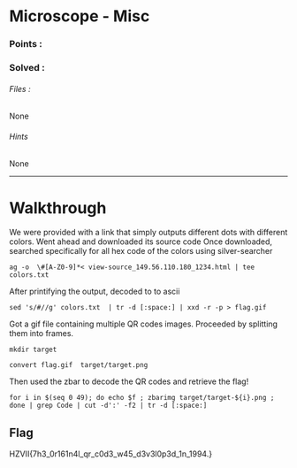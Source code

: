 # Microscope - Misc

### Points : #
### Solved : #

###### Files :
None

######  Hints
None

---


# Walkthrough

We were provided with a link that simply outputs different dots with different colors. Went ahead and downloaded its source code
Once downloaded, searched specifically for all hex code of the colors using silver-searcher


```
ag -o  \#[A-Z0-9]*< view-source_149.56.110.180_1234.html | tee colors.txt
```

After printifying the output, decoded to to ascii
```
sed 's/#//g' colors.txt  | tr -d [:space:] | xxd -r -p > flag.gif
```

Got a gif file containing multiple QR codes images. Proceeded by splitting them into frames.

```
mkdir target

convert flag.gif  target/target.png

```
Then used the zbar to decode the QR codes and retrieve the flag!

```
for i in $(seq 0 49); do echo $f ; zbarimg target/target-${i}.png ; done | grep Code | cut -d':' -f2 | tr -d [:space:]

```
## Flag

HZVII{7h3\_0r161n4l\_qr\_c0d3\_w45\_d3v3l0p3d\_1n\_1994.}




